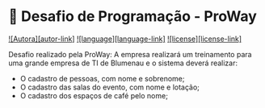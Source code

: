 # :memo: Desafio de Programação - ProWay

[![Autora][autor-link]](https://github.com/cristinadessilva)
[![language][language-link]](https://www.python.org/)
[![license][license-link]](https://github.com/cristinadessilva/desafio-PW/blob/main/LICENSE)

Desafio realizado pela ProWay:
A empresa realizará um treinamento para uma grande empresa de TI de Blumenau e o sistema deverá realizar:
- O cadastro de pessoas, com nome e sobrenome;
- O cadastro das salas do evento, com nome e lotação;
- O cadastro dos espaços de café pelo nome;